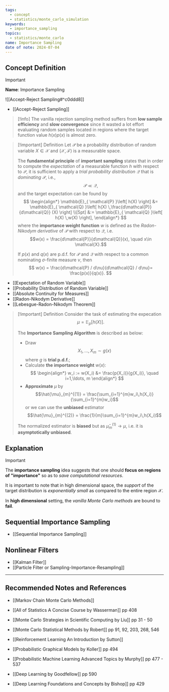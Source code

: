 ```yaml
---
tags:
  - concept
  - statistics/monte_carlo_simulation
keywords:
  - importance_sampling
topics:
  - statistics/monte_carlo
name: Importance Sampling
date of note: 2024-07-04
---
```


## Concept Definition

>[!important]
>**Name**: Importance Sampling

![[Accept-Reject Sampling#^c0ddd8]]

- [[Accept-Reject Sampling]]

>[!info]
> The vanilla rejection sampling method suffers from **low sample efficiency** and **slow convergence** since it wasted a lot effort evaluating random samples located in regions where the target function value $h(x)p(x)$ is almost zero. 

>[!important] Definition
>Let $\mathcal{P}$ be a probability distribution of random variable $X \in \mathcal{X}$ and $(\mathcal{X}, \mathscr{F})$ is a measurable space. 
>
>The **fundamental principle** of **important sampling** states that in order to compute the  *expectation* of a measurable function $h$ with respect to $\mathcal{P}$,  it is sufficient to apply a *trial probability distribution* $\mathcal{Q}$ that is *dominating* $\mathcal{P}$, i.e.,  $$\mathcal{P} \ll \mathcal{Q},$$ and the target expectation can be found by 
>$$
>\begin{align*}
> \mathbb{E}_{ \mathcal{P} }\left[ h(X) \right] &= \mathbb{E}_{ \mathcal{Q} }\left[ h(X) \,\frac{d\mathcal{P}}{d\mathcal{Q}} (X) \right] \\[5pt]
> &:= \mathbb{E}_{ \mathcal{Q} }\left[ h(X) \,w(X) \right],
>\end{align*}
>$$
>where the **importance weight function** $w$ is defined as the *Radon-Nikodym derivative* of $\mathcal{P}$ with respect to $\mathcal{Q},$ i.e. $$w(x) = \frac{d\mathcal{P}}{d\mathcal{Q}}(x), \quad x\in \mathcal{X}.$$
>
>If $p(x)$ and $q(x)$ are p.d.f. for $\mathcal{P}$ and $\mathcal{Q}$ with respect to a common nominating $\sigma$-finite measure $\nu$, then 
>$$
>w(x) = \frac{d\mathcal{P} / d\nu}{d\mathcal{Q} / d\nu}= \frac{p(x)}{q(x)}.
>$$

- [[Expectation of Random Variable]]
- [[Probability Distribution of Random Variable]]
- [[Absolute Continuity for Measures]]
- [[Radon-Nikodym Derivative]]
- [[Lebesgue-Radon-Nikodym Theorem]]


>[!important] Definition
>Consider the task of estimating the expecation
>$$
>\mu =  \mathbb{E}_{ p }\left[ h(X) \right].
>$$
>
>The **Importance Sampling Algorithm** is described as below:
>- Draw $$X_1, \ldots, X_{m} \sim g(x)$$ where $g$ is **trial p.d.f.**;
>- Calculate **the importance weight** $w(x)$:
>$$
> \begin{align*}
> w_i := w(X_i) &= \frac{p(X_i)}{g(X_i)}, \quad i=1,\ldots, m
> \end{align*}
>$$ 
>- **Approximate** $\mu$ by $$\hat{\mu}_{m}^{(1)} = \frac{\sum_{i=1}^{m}w_i\,h(X_i)}{\sum_{i=1}^{m}w_i}$$ or we can use the **unbiased** estimator $$\hat{\mu}_{m}^{(2)} = \frac{1}{m}\sum_{i=1}^{m}w_i\,h(X_i)$$ 
>
>The normalized estimator is **biased** but as $\hat{\mu}_{m}^{(1)}\rightarrow \mu$, i.e. it is **asymptotically unbiased**.

## Explanation

>[!important]
>The **importance sampling** idea suggests that one should **focus on regions of "importance"** so as to *save computational resources*. 
>
>It is important to note that in high dimensional space, the *support* of the target distribution is *exponentially small* as compared to the entire region $\mathcal{X}$. 
>
>In **high dimensional** setting, the *vanilla Monte Carlo methods* are bound to **fail**.

## Sequential Importance Sampling

- [[Sequential Importance Sampling]]


## Nonlinear Filters

- [[Kalman Filter]]
- [[Particle Filter or Sampling-Importance-Resampling]]




-----------
##  Recommended Notes and References





- [[Markov Chain Monte Carlo Methods]]

- [[All of Statistics A Concise Course by Wasserman]] pp 408
- [[Monte Carlo Strategies in Scientific Computing by Liu]] pp 31 - 50
- [[Monte Carlo Statistical Methods by Robert]] pp 91, 92, 203, 268, 546

- [[Reinforcement Learning An Introduction by Sutton]]

- [[Probabilistic Graphical Models by Koller]] pp 494
- [[Probabilistic Machine Learning Advanced Topics by Murphy]] pp 477 - 537
- [[Deep Learning by Goodfellow]] pp 590
- [[Deep Learning Foundations and Concepts by Bishop]] pp 429